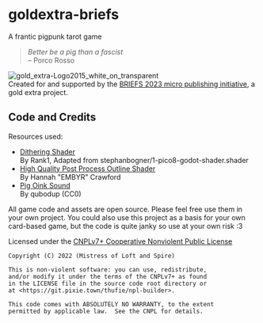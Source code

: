 # goldextra-briefs
A frantic pigpunk tarot game

>*Better be a pig than a fascist*  
>– Porco Rosso

![gold_extra-Logo2015_white_on_transparent](https://img.itch.zone/aW1nLzEzMzEzNDQwLnBuZw==/original/Qy8DBM.png)  
Created for and supported by the [BRIEFS 2023 micro publishing initiative](https://www.goldextra.com/en/briefs23-a-microgame-series), a gold extra project.

## Code and Credits

Resources used:

* [Dithering Shader](https://godotshaders.com/shader/dither-gradient-shader/)  
By Rank1, Adapted from stephanbogner/1-pico8-godot-shader.shader
* [High Quality Post Process Outline Shader](https://godotshaders.com/shader/high-quality-post-process-outline/)  
By Hannah "EMBYR" Crawford
* [Pig Oink Sound](https://freesound.org/people/qubodup/sounds/442906/)  
By qubodup (CC0)

All game code and assets are open source. Please feel free use them in your own project.
You could also use this project as a basis for your own card-based game, but the code is quite janky so use at your own risk :3

Licensed under the [CNPLv7+ Cooperative Nonviolent Public License](LICENSE)

```
Copyright (C) 2022 (Mistress of Loft and Spire)

This is non-violent software: you can use, redistribute,
and/or modify it under the terms of the CNPLv7+ as found
in the LICENSE file in the source code root directory or
at <https://git.pixie.town/thufie/npl-builder>.

This code comes with ABSOLUTELY NO WARRANTY, to the extent
permitted by applicable law.  See the CNPL for details.
```
